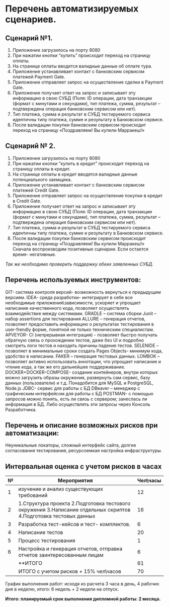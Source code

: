 # Перечень автоматизируемых сценариев.
## Сценарий №1.
1.	Приложение загрузилось на порту 8080
2.	При нажатии кнопки “купить” происходит переход на страницу оплаты.
3.	На странице оплаты вводятся валидные данные об оплате тура.
4.	Приложение устанавливает контакт с банковcким сервисом платежей Payment Gate.
5.	Приложение отправляет запрос на осуществление сделки в Payment Gate.
6.	Приложение получает ответ на запрос и записывает эту информацию в свою СУБД (Поля: ID операции, дата транзакции (формат с минутами и секундами), тип платежа, сумма, результат – подтверждена операция банковским сервисом или нет).
7.	Тип платежа, сумма и результат в СУБД тестируемого сервиса идентичны типу платежа, сумме и результату в Банковском сервисе.
8.	После валидации покупки банковским сервисом происходит переход на страницу «Поздравляем! Вы купили Марракеш!»


## Сценарий № 2.
1.	Приложение загрузилось на порту 8080
2.	При нажатии кнопки “купить в кредит” происходит переход на страницу оплаты в кредит.
3.	На странице оплаты в кредит  вводятся валидные данные потенциального заемщика.
4.	Приложение устанавливает контакт с банковcким сервисом платежей Credit Gate.
5.	Приложение отправляет запрос на осуществление покупки в кредит в Credit Gate.
6.	Приложение получает ответ на запрос и записывает эту информацию в свою СУБД (Поля: ID операции, дата транзакции (формат с минутами и секундами), тип платежа, сумма, результат – подтверждена операция банковским сервисом или нет).
7.	Тип платежа, сумма и результат в СУБД тестируемого сервиса идентичны типу платежа, сумме и результату в Банковском сервисе.
8.	После валидации покупки банковским сервисом происходит переход на страницу «Поздравляем! Вы купили Марракеш!»
Сначала воспроизводим позитивные сценарии. Если остается время- негативные. 

*Так же необходимо проверить поддержку обеих заявленных СУБД.*
## Перечень используемых инструментов:
GIT- система контроля версий- возможность вернуться к предыдущим версиям. 
IDEA- среда разработки- интегрирует в себе все необходимые приложения\зависимости, ускоряет и упрощает написание качественного кода, позволяет осуществлять взаимодействие между системами.
GRADLE – система сборки 
Junit – набор assertions для тестирования
ALLURE – генерация отчетов, позволяет предоставить информацию о результатах тестирования в user-frendly форме, понятной не только техническим специалистам.
APVEYOR-   CI  (непрерывная интеграция) - позволяет быстро получать обратную связь о прохождении тестов, даже без UI и подробно смотреть логи тестов и находить причины  падения тестов.
SELENIDE – позволяет в минимальные сроки создать Pages Objects- минимум кода, удобство в написании.
FAKER – генерация тестовых данных.
LOMBOK – позволяет активно использовать аннотации, что упрощает написание и чтение кода, а так же его дальнейшее поддерживание.
DOCKER+DOCKER-COMPOSE- создание контейнеров, внутри которых можно загрузить образы окружения, развернуть сам сервис, базу данных (пользователи) и т.д. Понадобится для MySQL и PostgreSQL, Node.js
JDBC- сервис для работы с БД
DBeaver – менеджер с графическим интерфейсом для работы с БД
POSTMAN- с помощью запросов можно понять, есть ли связь с сервером; занеслась ли информация в БД. Либо осуществлять эти запросы через Консоль Разработчика.
## Перечень и описание возможных рисков при автоматизации:
Неуникальные локаторы, сложный интерфейс сайта, долгие согласования тестирования, ресурсоемкая настройка инфраструктуры.
## Интервальная оценка с учетом рисков в часах
| № |	Мероприятия |	Чел\часы |
| --- | --- | --- |
| 1 |	изучение и анализ существующих требований |	12 |
| 2 |	1.Структура проекта 2.Подготовка тестового окружения 3.Написание отдельных скриптов 4.Подготовка тестовых данных | 16 |
| 3 |	Разработка тест-кейсов и тест- комплектов. |	6 |
| 4 |	Написание тестов |	20 |
| 5 |	Процесс тестирования |	1 |
| 6 |	Настройка и генерация отчетов, отправка отчетов заинтересованным лицам |	6 |
| |	**ИТОГО	| 61 | 
| |	ИТОГО с учетом рисков + 15% чел\часов |	70 |
 
График выполнения работ: исходя из расчета 3 часа в день, 4 рабочих дня в неделю, итого: 6 недель + 2 недели на отпуск. 

**Итого: планируемый срок выполнения дипломной работы: 2 месяца.**
